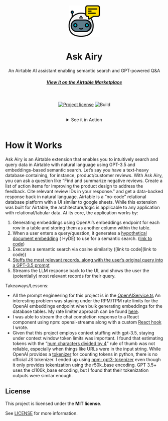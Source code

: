 <h1 align="center">
  <a href="https://github.com/Zakinator123/ask-airy">
  <img src="assets/airy.svg" alt="Magnifying Glass" width="100" height="100">
  </a>
</h1>
<div align="center">
  <h1>Ask Airy</h1>
An Airtable AI assistant enabling semantic search and GPT-powered Q&A
  <br />
<h5><a href="https://airtable.com/marketplace/blkZopiKHI4kLDmfq/ask-airy" target="_blank">View it on the Airtable Marketplace</a></h5>
<div align="center">
<br />

[![Project license](https://img.shields.io/github/license/Zakinator123/ask-airy.svg?style=flat-square)](LICENSE)
![Build](https://github.com/Zakinator123/ask-airy/actions/workflows/build.yml/badge.svg)


<br/>
<details>
<summary>See it in Action</summary>
<img src="./assets/screenshots/compressed-demo-gif.gif">
<img src="./assets/screenshots/product-reviews.png" title="Home Page" width="100%">
<img src="./assets/screenshots/books-with-search-results.png" title="Login Page" width="100%"> 
</details>

</div>
<br/>
</div>

# How it Works

Ask Airy is an Airtable extension that enables you to intuitively search and query data in Airtable with natural
language using GPT-3.5 and
embeddings-based semantic search.
Let’s say you have a text-heavy database containing, for instance, product/customer reviews. With Ask Airy, you can ask
a question like
“Find and summarize negative reviews. Create a list of action items for improving the product design to address the
feedback.
Cite relevant review IDs in your response.” and get a data-backed response back in natural language.
Airtable is a “no-code” relational database platform with a UI similar to google sheets. While this extension was built
for Airtable, the
architecture/logic is applicable to any application with relational/tabular data.
At its core, the application works by:

1. Generating embeddings using OpenAI’s embeddings endpoint for each row in a table and storing them as another column
   within the
   table.
2. When a user enters a query/question, it generates
   a [hypothetical document embedding](https://wfhbrian.com/revolutionizing-search-how-hypothetical-document-embeddings-hyde-can-save-time-and-increase-productivity/) (
   HyDE) to use for a semantic
   search. ([link to
   code](https://github.com/Zakinator123/ask-airy/blob/main/src/services/OpenAIService.ts#L69))
3. Executes a semantic search via cosine similarity ([link to code](link to code))
4. [Stuffs the most relevant records, along with the user’s original query into a GPT-3.5 prompt](https://github.com/Zakinator123/ask-airy/blob/159dc4e074cf99b5eb856d7c2d6aa01266ee23ee/src/services/OpenAIService.ts#LL115C28-L115C28)
5. Streams the LLM response back to the UI, and shows the user the (potentially) most relevant records for their query.

Takeaways/Lessons:

- All the prompt engineering for this project is in
  the [OpenAIService.ts](https://github.com/Zakinator123/ask-airy/blob/main/src/services/OpenAIService.ts)
  An interesting problem was staying under the RPM/TPM rate limits for the OpenAI embeddings endpoint when bulk
  generating
  embeddings for the database tables. My rate limiter approach can be found [here](https://github.com/Zakinator123/ask-airy/blob/159dc4e074cf99b5eb856d7c2d6aa01266ee23ee/src/utils/RequestAndTokenRateLimiter.ts).
- I was able to stream the chat completion response to a React component using npm: openai-streams along with a custom
  [React hook](https://github.com/Zakinator123/ask-airy/blob/main/src/utils/UseReadableStream.ts) I wrote.
- Given that this project employs context stuffing with gpt-3.5, staying under context window token limits was
  important.
  I found that
  estimating tokens with the “[num characters divided by 4](https://platform.openai.com/docs/introduction/tokens)” rule
  of thumb was not reliable, especially when things like
  URLs were in the
  input string. While OpenAI provides a [tokenizer](https://github.com/openai/tiktoken/blob/main/README.md) for counting
  tokens in python, there is no official JS tokenizer.
  I ended up using [npm: gpt3-tokenizer](https://www.npmjs.com/package/gpt3-tokenizer) even though it only provides
  tokenization using the r50k_base encoding. GPT 3.5+
  uses the
  cl100k_base encoding, but I found that their tokenization outputs were similar enough.

## License

This project is licensed under the **MIT license**.

See [LICENSE](LICENSE) for more information.